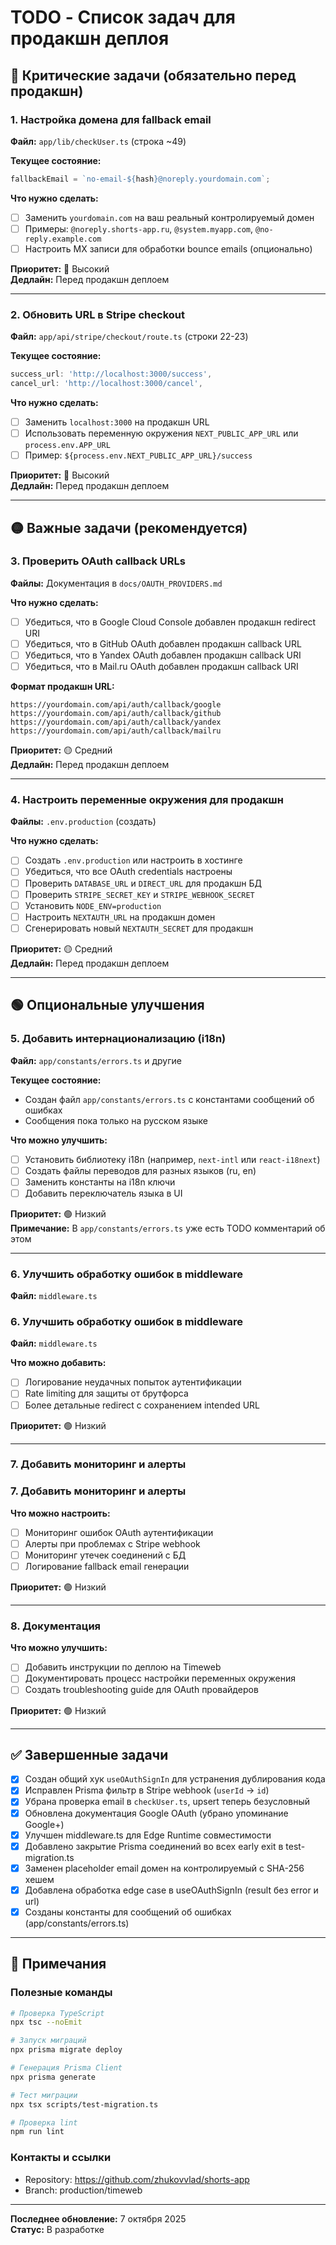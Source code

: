 # TODO - Список задач для продакшн деплоя

## 🔴 Критические задачи (обязательно перед продакшн)

### 1. Настройка домена для fallback email
**Файл:** `app/lib/checkUser.ts` (строка ~49)

**Текущее состояние:**
```typescript
fallbackEmail = `no-email-${hash}@noreply.yourdomain.com`;
```

**Что нужно сделать:**
- [ ] Заменить `yourdomain.com` на ваш реальный контролируемый домен
- [ ] Примеры: `@noreply.shorts-app.ru`, `@system.myapp.com`, `@no-reply.example.com`
- [ ] Настроить MX записи для обработки bounce emails (опционально)

**Приоритет:** 🔴 Высокий  
**Дедлайн:** Перед продакшн деплоем

---

### 2. Обновить URL в Stripe checkout
**Файл:** `app/api/stripe/checkout/route.ts` (строки 22-23)

**Текущее состояние:**
```typescript
success_url: 'http://localhost:3000/success',
cancel_url: 'http://localhost:3000/cancel',
```

**Что нужно сделать:**
- [ ] Заменить `localhost:3000` на продакшн URL
- [ ] Использовать переменную окружения `NEXT_PUBLIC_APP_URL` или `process.env.APP_URL`
- [ ] Пример: `${process.env.NEXT_PUBLIC_APP_URL}/success`

**Приоритет:** 🔴 Высокий  
**Дедлайн:** Перед продакшн деплоем

---

## 🟡 Важные задачи (рекомендуется)

### 3. Проверить OAuth callback URLs
**Файлы:** Документация в `docs/OAUTH_PROVIDERS.md`

**Что нужно сделать:**
- [ ] Убедиться, что в Google Cloud Console добавлен продакшн redirect URI
- [ ] Убедиться, что в GitHub OAuth добавлен продакшн callback URL
- [ ] Убедиться, что в Yandex OAuth добавлен продакшн callback URI
- [ ] Убедиться, что в Mail.ru OAuth добавлен продакшн callback URI

**Формат продакшн URL:**
```
https://yourdomain.com/api/auth/callback/google
https://yourdomain.com/api/auth/callback/github
https://yourdomain.com/api/auth/callback/yandex
https://yourdomain.com/api/auth/callback/mailru
```

**Приоритет:** 🟡 Средний  
**Дедлайн:** Перед продакшн деплоем

---

### 4. Настроить переменные окружения для продакшн
**Файлы:** `.env.production` (создать)

**Что нужно сделать:**
- [ ] Создать `.env.production` или настроить в хостинге
- [ ] Убедиться, что все OAuth credentials настроены
- [ ] Проверить `DATABASE_URL` и `DIRECT_URL` для продакшн БД
- [ ] Проверить `STRIPE_SECRET_KEY` и `STRIPE_WEBHOOK_SECRET`
- [ ] Установить `NODE_ENV=production`
- [ ] Настроить `NEXTAUTH_URL` на продакшн домен
- [ ] Сгенерировать новый `NEXTAUTH_SECRET` для продакшн

**Приоритет:** 🟡 Средний  
**Дедлайн:** Перед продакшн деплоем

---

## 🟢 Опциональные улучшения

### 5. Добавить интернационализацию (i18n)
**Файл:** `app/constants/errors.ts` и другие

**Текущее состояние:**
- Создан файл `app/constants/errors.ts` с константами сообщений об ошибках
- Сообщения пока только на русском языке

**Что можно улучшить:**
- [ ] Установить библиотеку i18n (например, `next-intl` или `react-i18next`)
- [ ] Создать файлы переводов для разных языков (ru, en)
- [ ] Заменить константы на i18n ключи
- [ ] Добавить переключатель языка в UI

**Приоритет:** 🟢 Низкий  
**Примечание:** В `app/constants/errors.ts` уже есть TODO комментарий об этом

---

### 6. Улучшить обработку ошибок в middleware
**Файл:** `middleware.ts`

### 6. Улучшить обработку ошибок в middleware
**Файл:** `middleware.ts`

**Что можно добавить:**
- [ ] Логирование неудачных попыток аутентификации
- [ ] Rate limiting для защиты от брутфорса
- [ ] Более детальные redirect с сохранением intended URL

**Приоритет:** 🟢 Низкий

---

### 7. Добавить мониторинг и алерты
### 7. Добавить мониторинг и алерты
**Что можно настроить:**
- [ ] Мониторинг ошибок OAuth аутентификации
- [ ] Алерты при проблемах с Stripe webhook
- [ ] Мониторинг утечек соединений с БД
- [ ] Логирование fallback email генерации

**Приоритет:** 🟢 Низкий

---

### 8. Документация
**Что можно улучшить:**
- [ ] Добавить инструкции по деплою на Timeweb
- [ ] Документировать процесс настройки переменных окружения
- [ ] Создать troubleshooting guide для OAuth провайдеров

**Приоритет:** 🟢 Низкий

---

## ✅ Завершенные задачи

- [x] Создан общий хук `useOAuthSignIn` для устранения дублирования кода
- [x] Исправлен Prisma фильтр в Stripe webhook (`userId` → `id`)
- [x] Убрана проверка email в `checkUser.ts`, upsert теперь безусловный
- [x] Обновлена документация Google OAuth (убрано упоминание Google+)
- [x] Улучшен middleware.ts для Edge Runtime совместимости
- [x] Добавлено закрытие Prisma соединений во всех early exit в test-migration.ts
- [x] Заменен placeholder email домен на контролируемый с SHA-256 хешем
- [x] Добавлена обработка edge case в useOAuthSignIn (result без error и url)
- [x] Созданы константы для сообщений об ошибках (app/constants/errors.ts)

---

## 📝 Примечания

### Полезные команды

```bash
# Проверка TypeScript
npx tsc --noEmit

# Запуск миграций
npx prisma migrate deploy

# Генерация Prisma Client
npx prisma generate

# Тест миграции
npx tsx scripts/test-migration.ts

# Проверка lint
npm run lint
```

### Контакты и ссылки

- Repository: https://github.com/zhukovvlad/shorts-app
- Branch: production/timeweb

---

**Последнее обновление:** 7 октября 2025  
**Статус:** В разработке
